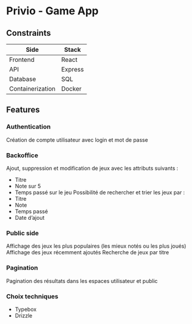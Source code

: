 # Privio - Game App

## Constraints

| Side             | Stack   |
|------------------|---------|
| Frontend         | React   |
| API              | Express |
| Database         | SQL     |
| Containerization | Docker  |

## Features

### Authentication

Création de compte utilisateur avec login et mot de passe

### Backoffice

Ajout, suppression et modification de jeux avec les attributs suivants :

- Titre
- Note sur 5
- Temps passé sur le jeu
  Possibilité de rechercher et trier les jeux par :
- Titre
- Note
- Temps passé
- Date d’ajout

### Public side

Affichage des jeux les plus populaires (les mieux notés ou les plus joués)
Affichage des jeux récemment ajoutés
Recherche de jeux par titre

### Pagination

Pagination des résultats dans les espaces utilisateur et public




### Choix techniques

- Typebox
- Drizzle
